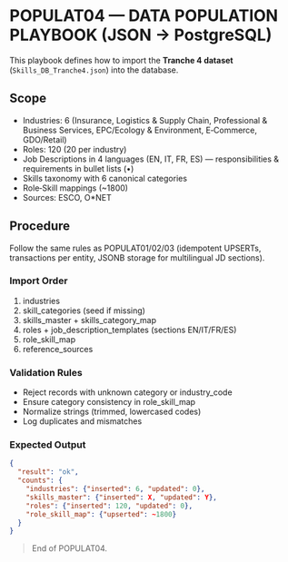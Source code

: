 # POPULAT04 — DATA POPULATION PLAYBOOK (JSON → PostgreSQL)

This playbook defines how to import the **Tranche 4 dataset** (`Skills_DB_Tranche4.json`) into the database.

## Scope
- Industries: 6 (Insurance, Logistics & Supply Chain, Professional & Business Services, EPC/Ecology & Environment, E‑Commerce, GDO/Retail)
- Roles: 120 (20 per industry)
- Job Descriptions in 4 languages (EN, IT, FR, ES) — responsibilities & requirements in bullet lists (•)
- Skills taxonomy with 6 canonical categories
- Role‑Skill mappings (~1800)
- Sources: ESCO, O*NET

## Procedure
Follow the same rules as POPULAT01/02/03 (idempotent UPSERTs, transactions per entity, JSONB storage for multilingual JD sections).

### Import Order
1. industries
2. skill_categories (seed if missing)
3. skills_master + skills_category_map
4. roles + job_description_templates (sections EN/IT/FR/ES)
5. role_skill_map
6. reference_sources

### Validation Rules
- Reject records with unknown category or industry_code
- Ensure category consistency in role_skill_map
- Normalize strings (trimmed, lowercased codes)
- Log duplicates and mismatches

### Expected Output
```json
{
  "result": "ok",
  "counts": {
    "industries": {"inserted": 6, "updated": 0},
    "skills_master": {"inserted": X, "updated": Y},
    "roles": {"inserted": 120, "updated": 0},
    "role_skill_map": {"upserted": ~1800}
  }
}
```

> End of POPULAT04.
